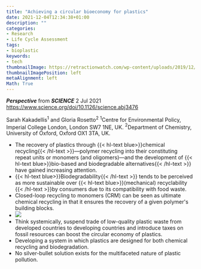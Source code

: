 ```yaml
---
title: "Achieving a circular bioeconomy for plastics"
date: 2021-12-04T12:34:38+01:00
description: ""
categories:
- Research
- Life Cycle Assessment
tags:
- bioplastic
keywords:
- tech
thumbnailImage: https://retractionwatch.com/wp-content/uploads/2019/12/science.jpg
thumbnailImagePosition: left
metaAlignment: left
Math: True
---
```

***Perspective*** from ***SCIENCE***
2 Jul 2021
https://www.science.org/doi/10.1126/science.abj3476
<!--more-->
Sarah Kakadellis$^1$ and Gloria Rosetto$^2$
$^1$Centre for Environmental Policy, Imperial College London, London SW7 1NE, UK.
$^2$Department of Chemistry, University of Oxford, Oxford OX1 3TA, UK.

* The recovery of plastics through {{< hl-text blue>}}chemical recycling{{< /hl-text >}}—polymer recycling into their constituting repeat units or monomers (and oligomers)—and the development of {{< hl-text blue>}}bio-based and biodegradable alternatives{{< /hl-text >}} have gained increasing attention.
* {{< hl-text blue>}}Biodegradability{{< /hl-text >}} tends to be perceived as more sustainable over {{< hl-text blue>}}(mechanical) recyclability {{< /hl-text >}}by consumers due to its compatibility with food waste.
* Closed-loop recycling to monomers (CRM) can be seen as ultimate chemical recycling in that it ensures the recovery of a given polymer's building blocks.
* ![](https://www.science.org/cms/10.1126/science.abj3476/asset/ab5f3bb7-50c8-4e95-b31a-d91ca953a229/assets/graphic/373_49_f1.jpeg)
* Think systemically, suspend trade of low-quality plastic waste from developed countries to developing countries and introduce taxes on fossil resources can boost the circular economy of plastics.
* Developing a system in which plastics are designed for both chemical recycling and biodegradation.  
* No silver-bullet solution exists for the multifaceted nature of plastic pollution.
